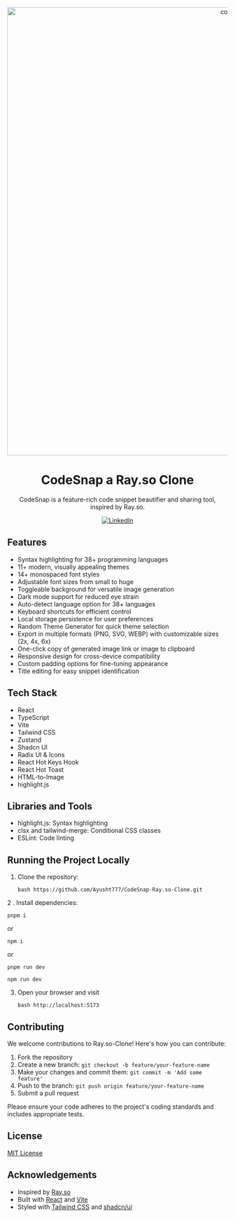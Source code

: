 <!-- TEXT_SECTION:header:START -->
<div align="center">
  <a href="https://codesnap-xi.vercel.app/" target="_blank" rel="noopener noreferrer">
    <img width="1024" src="https://github.com/user-attachments/assets/79ba7010-1b2e-4d8b-85a8-5496a3def6fd" alt="codesnap">
  </a>

# CodeSnap a Ray.so Clone

CodeSnap is a feature-rich code snippet beautifier and sharing tool, inspired by Ray.so.

[![LinkedIn](https://img.shields.io/badge/LinkedIn-0077B5?style=for-the-badge&logo=linkedin&logoColor=white)](https://www.linkedin.com/in/ayush-talesara777/)

</div>



<!-- TEXT_SECTION:header:END -->

## Features

- Syntax highlighting for 38+ programming languages
- 11+ modern, visually appealing themes
- 14+ monospaced font styles
- Adjustable font sizes from small to huge
- Toggleable background for versatile image generation
- Dark mode support for reduced eye strain
- Auto-detect language option for 38+ languages
- Keyboard shortcuts for efficient control
- Local storage persistence for user preferences
- Random Theme Generator for quick theme selection
- Export in multiple formats (PNG, SVG, WEBP) with customizable sizes (2x, 4x, 6x)
- One-click copy of generated image link or image to clipboard
- Responsive design for cross-device compatibility
- Custom padding options for fine-tuning appearance
- Title editing for easy snippet identification

## Tech Stack

- React
- TypeScript
- Vite
- Tailwind CSS
- Zustand
- Shadcn UI
- Radix UI & Icons
- React Hot Keys Hook
- React Hot Toast
- HTML-to-Image
- highlight.js

## Libraries and Tools

- highlight.js: Syntax highlighting
- clsx and tailwind-merge: Conditional CSS classes
- ESLint: Code linting

## Running the Project Locally

1. Clone the repository:

   ```bash https://github.com/Ayusht777/CodeSnap-Ray.so-Clone.git ```
   
2 . Install dependencies:
  
   ```
pnpm i 
   ```
  or 
       
   ```
   npm i
```
   
  or
   ```
   pnpm run dev
```
         
   ```
   npm run dev
```
   
3. Open your browser and visit

   ```bash http://localhost:5173 ```

## Contributing

We welcome contributions to Ray.so-Clone! Here's how you can contribute:

1. Fork the repository
2. Create a new branch: `git checkout -b feature/your-feature-name`
3. Make your changes and commit them: `git commit -m 'Add some feature'`
4. Push to the branch: `git push origin feature/your-feature-name`
5. Submit a pull request

Please ensure your code adheres to the project's coding standards and includes appropriate tests.

## License

[MIT License](LICENSE)

## Acknowledgements

- Inspired by [Ray.so](https://ray.so)
- Built with [React](https://reactjs.org/) and [Vite](https://vitejs.dev/)
- Styled with [Tailwind CSS](https://tailwindcss.com/) and [shadcn/ui](https://ui.shadcn.com/)
